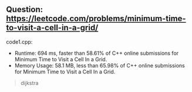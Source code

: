 ## Question: https://leetcode.com/problems/minimum-time-to-visit-a-cell-in-a-grid/

code1.cpp:
* Runtime: 694 ms, faster than 58.61% of C++ online submissions for Minimum Time to Visit a Cell In a Grid.
* Memory Usage: 58.1 MB, less than 65.98% of C++ online submissions for Minimum Time to Visit a Cell In a Grid.
> dijkstra